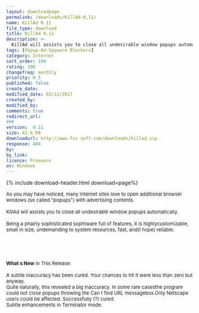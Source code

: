 ```yaml
---
layout: downloadpage
permalink: /downloads/KillAd-0,11/
name: KillAd 0.11
file_type: download
title: KillAd 0.11
description: >-
  KillAd will assists you to close all undesirable window popups automatically
tags: [Popup-Ad-Spyware Blockers]
category: Internet
sort_order: 100
rating: 100
changefreq: monthly
priority: 0.5
published: false
create_date: 
modified_date: 03/11/2017
created_by: 
modified_by: 
comments: true
redirect_url: 
### 
version:  0.11
size: 41.6 KB
downloadurl: http://www.fsc soft.com/downloads/killad.zip
response: 404
by: 
by_link: 
licence: Freeware
os: Windows
---
```


{% include download-header.html download=page%}

<p style="fix-download-text !important">
<p><font size="2"><p>As you may have noticed, many Internet sites love to open additional browser windows (so called "popups") with advertising contents. <br />
<br />
KillAd will assists you to close all undesirable window popups automatically. <br />
<br />
Being a phairly sophisticated sophtware full of features, it is highlycustomizable, small in size, undemanding to system resources, fast, and(I hope) reliable.</p>
<!-- google_ad_section_end -->
<p>&#160;</p>
<div class="celltext_big"><br />
<br />
<strong>What s New</strong> in This Release:<br />
<br />
A subtle inaccuracy has been cured. Your chances to hit it were less than zero but anyway.<br />
Quite naturally, this revealed a big inaccuracy. In some rare casesthe program could not close popups throwing the Can t find URL messagebox.Only Netscape users could be affected. Successfully (?) cured.<br />
Subtle enhancements in Terminator mode.</div></p></p>
